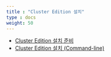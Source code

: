 ```yaml
---
title : "Cluster Edition 설치"
type : docs
weight: 50
---
```


* [Cluster Edition 설치 준비](./cluster-env)
* [Cluster Edition 설치 (Command-line)](./cluster-cmd)
